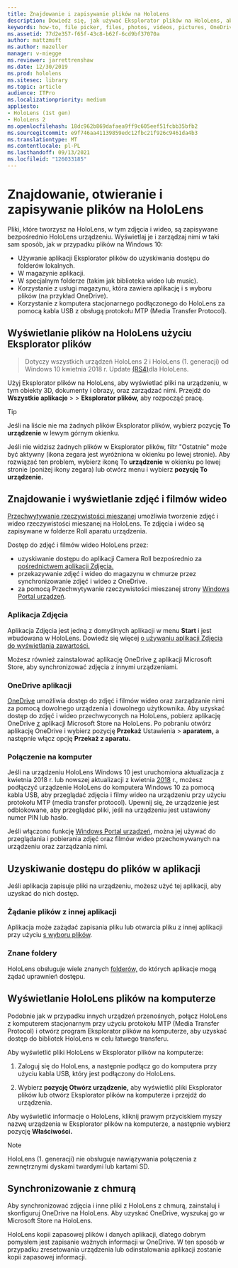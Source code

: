 ```yaml
---
title: Znajdowanie i zapisywanie plików na HoloLens
description: Dowiedz się, jak używać Eksplorator plików na HoloLens, aby otwierać i wyświetlać pliki na urządzeniu rzeczywistości mieszanej oraz zarządzać nimi.
keywords: how-to, file picker, files, photos, videos, pictures, OneDrive, storage, file explorer, hololens
ms.assetid: 77d2e357-f65f-43c8-b62f-6cd9bf37070a
author: mattzmsft
ms.author: mazeller
manager: v-miegge
ms.reviewer: jarrettrenshaw
ms.date: 12/30/2019
ms.prod: hololens
ms.sitesec: library
ms.topic: article
audience: ITPro
ms.localizationpriority: medium
appliesto:
- HoloLens (1st gen)
- HoloLens 2
ms.openlocfilehash: 18dc962b869dafaea9ff9c605eef51fcbb35bfb2
ms.sourcegitcommit: e9f746aa41139859edc12fbc21f926c9461da4b3
ms.translationtype: MT
ms.contentlocale: pl-PL
ms.lasthandoff: 09/13/2021
ms.locfileid: "126033185"
---
```

# <a name="find-open-and-save-files-on-hololens"></a>Znajdowanie, otwieranie i zapisywanie plików na HoloLens

Pliki, które tworzysz na HoloLens, w tym zdjęcia i wideo, są zapisywane bezpośrednio HoloLens urządzeniu. Wyświetlaj je i zarządzaj nimi w taki sam sposób, jak w przypadku plików na Windows 10:

- Używanie aplikacji Eksplorator plików do uzyskiwania dostępu do folderów lokalnych.
- W magazynie aplikacji.
- W specjalnym folderze (takim jak biblioteka wideo lub music).
- Korzystanie z usługi magazynu, która zawiera aplikację i s wyboru plików (na przykład OneDrive).
- Korzystanie z komputera stacjonarnego podłączonego do HoloLens za pomocą kabla USB z obsługą protokołu MTP (Media Transfer Protocol).

## <a name="view-files-on-hololens-using-file-explorer"></a>Wyświetlanie plików na HoloLens użyciu Eksplorator plików

> Dotyczy wszystkich urządzeń HoloLens 2 i HoloLens (1. generacji) od Windows 10 kwietnia 2018 r. Update [(RS4)](/windows/mixed-reality/release-notes-april-2018)dla HoloLens.

Użyj Eksplorator plików na HoloLens, aby wyświetlać pliki na urządzeniu, w tym obiekty 3D, dokumenty i obrazy, oraz zarządzać nimi. Przejdź do **Wszystkie aplikacje**   >     >  **Eksplorator plików,** aby rozpocząć pracę.

> [!TIP]
> Jeśli na liście nie ma żadnych plików Eksplorator plików, wybierz pozycję **To urządzenie** w lewym górnym okienku.

Jeśli nie widzisz żadnych plików w Eksplorator plików, filtr "Ostatnie" może być aktywny (ikona zegara jest wyróżniona w okienku po lewej stronie). Aby rozwiązać ten problem, wybierz ikonę To **urządzenie** w okienku po lewej stronie (poniżej ikony zegara) lub otwórz menu i wybierz **pozycję To urządzenie.**

## <a name="find-and-view-your-photos-and-videos"></a>Znajdowanie i wyświetlanie zdjęć i filmów wideo

[Przechwytywanie rzeczywistości mieszanej](holographic-photos-and-videos.md) umożliwia tworzenie zdjęć i wideo rzeczywistości mieszanej na HoloLens.  Te zdjęcia i wideo są zapisywane w folderze Roll aparatu urządzenia.

Dostęp do zdjęć i filmów wideo HoloLens przez:

- uzyskiwanie dostępu do aplikacji Camera Roll bezpośrednio za [pośrednictwem aplikacji Zdjęcia.](holographic-photos-and-videos.md)
- przekazywanie zdjęć i wideo do magazynu w chmurze przez synchronizowanie zdjęć i wideo z OneDrive.
- za pomocą Przechwytywanie rzeczywistości mieszanej strony [Windows Portal urządzeń](/windows/mixed-reality/using-the-windows-device-portal#mixed-reality-capture).

### <a name="photos-app"></a>Aplikacja Zdjęcia

Aplikacja Zdjęcia jest jedną z domyślnych aplikacji w menu **Start** i jest wbudowana w HoloLens. Dowiedz się więcej [o używaniu aplikacji Zdjęcia do wyświetlania zawartości.](holographic-photos-and-videos.md)

Możesz również zainstalować aplikację OneDrive [z](https://www.microsoft.com/p/onedrive/9wzdncrfj1p3) aplikacji Microsoft Store, aby synchronizować zdjęcia z innymi urządzeniami.

### <a name="onedrive-app"></a>OneDrive aplikacji

[OneDrive](https://onedrive.live.com/) umożliwia dostęp do zdjęć i filmów wideo oraz zarządzanie nimi za pomocą dowolnego urządzenia i dowolnego użytkownika. Aby uzyskać dostęp do zdjęć i wideo przechwyconych na HoloLens, pobierz aplikację OneDrive [z](https://www.microsoft.com/p/onedrive/9wzdncrfj1p3) aplikacji Microsoft Store na HoloLens. Po pobraniu otwórz aplikację OneDrive i wybierz pozycję **Przekaż** Ustawienia  >  **aparatem,** a następnie włącz opcję **Przekaż z aparatu.**

### <a name="connect-to-a-pc"></a>Połączenie na komputer

Jeśli na urządzeniu HoloLens Windows 10 jest uruchomiona aktualizacja z kwietnia 2018 r. lub nowszej aktualizacji z kwietnia [2018](/windows/mixed-reality/release-notes-april-2018) r., możesz podłączyć urządzenie HoloLens do komputera Windows 10 za pomocą kabla USB, aby przeglądać zdjęcia i filmy wideo na urządzeniu przy użyciu protokołu MTP (media transfer protocol). Upewnij się, że urządzenie jest odblokowane, aby przeglądać pliki, jeśli na urządzeniu jest ustawiony numer PIN lub hasło.  

Jeśli włączono funkcję [Windows Portal urządzeń](/windows/mixed-reality/using-the-windows-device-portal), można jej używać do przeglądania i pobierania zdjęć oraz filmów wideo przechowywanych na urządzeniu oraz zarządzania nimi.

## <a name="access-files-within-an-app"></a>Uzyskiwanie dostępu do plików w aplikacji

Jeśli aplikacja zapisuje pliki na urządzeniu, możesz użyć tej aplikacji, aby uzyskać do nich dostęp.

### <a name="requesting-files-from-another-app"></a>Żądanie plików z innej aplikacji

Aplikacja może zażądać zapisania pliku lub otwarcia pliku z innej aplikacji przy użyciu [s wyboru plików](/windows/mixed-reality/app-model#file-pickers).

### <a name="known-folders"></a>Znane foldery

HoloLens obsługuje wiele znanych [folderów,](/windows/mixed-reality/app-model#known-folders) do których aplikacje mogą żądać uprawnień dostępu.

## <a name="view-hololens-files-on-your-pc"></a>Wyświetlanie HoloLens plików na komputerze

Podobnie jak w przypadku innych urządzeń przenośnych, połącz HoloLens z komputerem stacjonarnym przy użyciu protokołu MTP (Media Transfer Protocol) i otwórz program Eksplorator plików na komputerze, aby uzyskać dostęp do bibliotek HoloLens w celu łatwego transferu.

Aby wyświetlić pliki HoloLens w Eksplorator plików na komputerze:

1. Zaloguj się do HoloLens, a następnie podłącz go do komputera przy użyciu kabla USB, który jest podłączony do HoloLens.

1. Wybierz **pozycję Otwórz urządzenie,** aby wyświetlić pliki Eksplorator plików lub otwórz Eksplorator plików na komputerze i przejdź do urządzenia.

Aby wyświetlić informacje o HoloLens, kliknij prawym przyciskiem myszy nazwę urządzenia w Eksplorator plików na komputerze, a następnie wybierz pozycję **Właściwości.**

> [!NOTE]
> HoloLens (1. generacji) nie obsługuje nawiązywania połączenia z zewnętrznymi dyskami twardymi lub kartami SD.

## <a name="sync-to-the-cloud"></a>Synchronizowanie z chmurą

Aby synchronizować zdjęcia i inne pliki z HoloLens z chmurą, zainstaluj i skonfiguruj OneDrive na HoloLens. Aby uzyskać OneDrive, wyszukaj go w Microsoft Store na HoloLens.

HoloLens kopii zapasowej plików i danych aplikacji, dlatego dobrym pomysłem jest zapisanie ważnych informacji w OneDrive. W ten sposób w przypadku zresetowania urządzenia lub odinstalowania aplikacji zostanie kopii zapasowej informacji.

